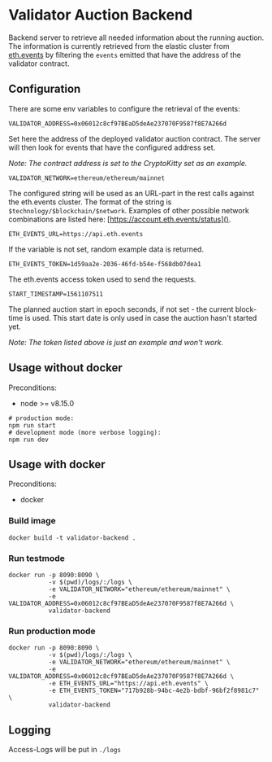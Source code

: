 # Validator Auction Backend

Backend server to retrieve all needed information about the running auction. 
The information is currently retrieved from the elastic cluster from [eth.events]() by filtering the `events` emitted that have the address of the validator contract.

## Configuration

There are some env variables to configure the retrieval of the events:

```
VALIDATOR_ADDRESS=0x06012c8cf97BEaD5deAe237070F9587f8E7A266d
```
Set here the address of the deployed validator auction contract. The server will then look for events that have the configured address set.

*Note: The contract address is set to the CryptoKitty set as an example.*

```
VALIDATOR_NETWORK=ethereum/ethereum/mainnet
```
The configured string will be used as an URL-part in the rest calls against the eth.events cluster.
The format of the string is `$technology/$blockchain/$network`. Examples of other possible network combinations are listed here: [https://account.eth.events/status]().

```
ETH_EVENTS_URL=https://api.eth.events
```
If the variable is not set, random example data is returned.

```
ETH_EVENTS_TOKEN=1d59aa2e-2036-46fd-b54e-f568db07dea1
```
The eth.events access token used to send the requests.

```
START_TIMESTAMP=1561107511
```
The planned auction start in epoch seconds, if not set - the current block-time is used. This start date is
only used in case the auction hasn't started yet.

*Note: The token listed above is just an example and won't work.* 

## Usage without docker
Preconditions:
* node >= v8.15.0

```
# production mode:
npm run start
# development mode (more verbose logging):
npm run dev
```

## Usage with docker
Preconditions:
* docker

### Build image
```
docker build -t validator-backend .
```

### Run testmode
``` 
docker run -p 8090:8090 \
           -v $(pwd)/logs/:/logs \
           -e VALIDATOR_NETWORK="ethereum/ethereum/mainnet" \
           -e VALIDATOR_ADDRESS=0x06012c8cf97BEaD5deAe237070F9587f8E7A266d \
           validator-backend
```

### Run production mode
```
docker run -p 8090:8090 \
           -v $(pwd)/logs/:/logs \
           -e VALIDATOR_NETWORK="ethereum/ethereum/mainnet" \
           -e VALIDATOR_ADDRESS=0x06012c8cf97BEaD5deAe237070F9587f8E7A266d \
           -e ETH_EVENTS_URL="https://api.eth.events" \
           -e ETH_EVENTS_TOKEN="717b928b-94bc-4e2b-bdbf-96bf2f8981c7" \
           validator-backend
```

## Logging

Access-Logs will be put in `./logs`
